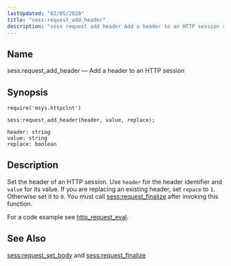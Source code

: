 ```yaml
---
lastUpdated: "02/05/2020"
title: "sess:request_add_header"
description: "sess request add header Add a header to an HTTP session sess request add header header value replace Set the header of an HTTP session Use header for the header identifier and value for its value If you are replacing an existing header set repace to 1 Otherwise set it..."
---
```


<a name="lua.ref.sess_request_add_header"></a> 
## Name

sess:request_add_header — Add a header to an HTTP session

<a name="idp15229280"></a> 
## Synopsis

`require('msys.httpclnt')`

`sess:request_add_header(header, value, replace);`

```
header: string
value: string
replace: boolean
```
<a name="idp15233040"></a> 
## Description

Set the header of an HTTP session. Use `header` for the header identifier and `value` for its value. If you are replacing an existing header, set `repace` to `1`. Otherwise set it to `0`. You must call [sess:request_finalize](/momentum/4/lua/ref-sess-request-finalize) after invoking this function.

For a code example see [http_request_eval](/momentum/3/3-push/push-http-request-eval).

<a name="idp15239056"></a> 
## See Also

[sess:request_set_body](/momentum/4/lua/ref-sess-request-set-body) and [sess:request_finalize](/momentum/4/lua/ref-sess-request-finalize)